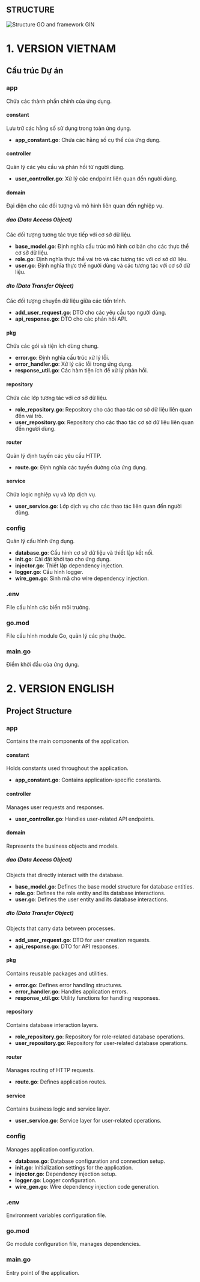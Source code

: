 ## STRUCTURE

![Structure GO and framework GIN](assets/structure-go-gin.png)

# 1. VERSION VIETNAM

## Cấu trúc Dự án

### app

Chứa các thành phần chính của ứng dụng.

#### constant

Lưu trữ các hằng số sử dụng trong toàn ứng dụng.

- **app_constant.go**: Chứa các hằng số cụ thể của ứng dụng.

#### controller

Quản lý các yêu cầu và phản hồi từ người dùng.

- **user_controller.go**: Xử lý các endpoint liên quan đến người dùng.

#### domain

Đại diện cho các đối tượng và mô hình liên quan đến nghiệp vụ.

##### dao (Data Access Object)

Các đối tượng tương tác trực tiếp với cơ sở dữ liệu.

- **base_model.go**: Định nghĩa cấu trúc mô hình cơ bản cho các thực thể cơ sở dữ liệu.
- **role.go**: Định nghĩa thực thể vai trò và các tương tác với cơ sở dữ liệu.
- **user.go**: Định nghĩa thực thể người dùng và các tương tác với cơ sở dữ liệu.

##### dto (Data Transfer Object)

Các đối tượng chuyển dữ liệu giữa các tiến trình.

- **add_user_request.go**: DTO cho các yêu cầu tạo người dùng.
- **api_response.go**: DTO cho các phản hồi API.

#### pkg

Chứa các gói và tiện ích dùng chung.

- **error.go**: Định nghĩa cấu trúc xử lý lỗi.
- **error_handler.go**: Xử lý các lỗi trong ứng dụng.
- **response_util.go**: Các hàm tiện ích để xử lý phản hồi.

#### repository

Chứa các lớp tương tác với cơ sở dữ liệu.

- **role_repository.go**: Repository cho các thao tác cơ sở dữ liệu liên quan đến vai trò.
- **user_repository.go**: Repository cho các thao tác cơ sở dữ liệu liên quan đến người dùng.

#### router

Quản lý định tuyến các yêu cầu HTTP.

- **route.go**: Định nghĩa các tuyến đường của ứng dụng.

#### service

Chứa logic nghiệp vụ và lớp dịch vụ.

- **user_service.go**: Lớp dịch vụ cho các thao tác liên quan đến người dùng.

### config

Quản lý cấu hình ứng dụng.

- **database.go**: Cấu hình cơ sở dữ liệu và thiết lập kết nối.
- **init.go**: Cài đặt khởi tạo cho ứng dụng.
- **injector.go**: Thiết lập dependency injection.
- **logger.go**: Cấu hình logger.
- **wire_gen.go**: Sinh mã cho wire dependency injection.

### .env

File cấu hình các biến môi trường.

### go.mod

File cấu hình module Go, quản lý các phụ thuộc.

### main.go

Điểm khởi đầu của ứng dụng.

# 2. VERSION ENGLISH

## Project Structure

### app

Contains the main components of the application.

#### constant

Holds constants used throughout the application.

- **app_constant.go**: Contains application-specific constants.

#### controller

Manages user requests and responses.

- **user_controller.go**: Handles user-related API endpoints.

#### domain

Represents the business objects and models.

##### dao (Data Access Object)

Objects that directly interact with the database.

- **base_model.go**: Defines the base model structure for database entities.
- **role.go**: Defines the role entity and its database interactions.
- **user.go**: Defines the user entity and its database interactions.

##### dto (Data Transfer Object)

Objects that carry data between processes.

- **add_user_request.go**: DTO for user creation requests.
- **api_response.go**: DTO for API responses.

#### pkg

Contains reusable packages and utilities.

- **error.go**: Defines error handling structures.
- **error_handler.go**: Handles application errors.
- **response_util.go**: Utility functions for handling responses.

#### repository

Contains database interaction layers.

- **role_repository.go**: Repository for role-related database operations.
- **user_repository.go**: Repository for user-related database operations.

#### router

Manages routing of HTTP requests.

- **route.go**: Defines application routes.

#### service

Contains business logic and service layer.

- **user_service.go**: Service layer for user-related operations.

### config

Manages application configuration.

- **database.go**: Database configuration and connection setup.
- **init.go**: Initialization settings for the application.
- **injector.go**: Dependency injection setup.
- **logger.go**: Logger configuration.
- **wire_gen.go**: Wire dependency injection code generation.

### .env

Environment variables configuration file.

### go.mod

Go module configuration file, manages dependencies.

### main.go

Entry point of the application.
